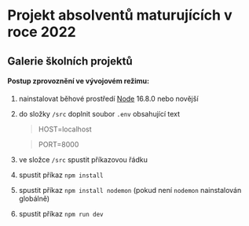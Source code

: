 # Projekt absolventů maturujících v roce 2022
## Galerie školních projektů

#### Postup zprovoznění ve vývojovém režimu:
1. nainstalovat běhové prostředí [Node](https://nodejs.org/en/) 16.8.0 nebo novější
2. do složky `/src` doplnit soubor `.env` obsahující text

    > HOST=localhost

    > PORT=8000

3. ve složce `/src` spustit příkazovou řádku
4. spustit příkaz `npm install`
5. spustit příkaz `npm install nodemon` (pokud není `nodemon` nainstalován globálně)
6. spustit příkaz `npm run dev`
